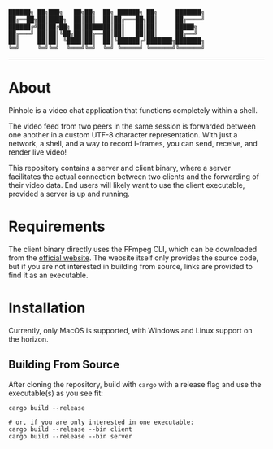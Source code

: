 ```
██████╗ ██╗███╗   ██╗██╗  ██╗ ██████╗ ██╗     ███████╗
██╔══██╗██║████╗  ██║██║  ██║██╔═══██╗██║     ██╔════╝
██████╔╝██║██╔██╗ ██║███████║██║   ██║██║     █████╗  
██╔═══╝ ██║██║╚██╗██║██╔══██║██║   ██║██║     ██╔══╝  
██║     ██║██║ ╚████║██║  ██║╚██████╔╝███████╗███████╗
╚═╝     ╚═╝╚═╝  ╚═══╝╚═╝  ╚═╝ ╚═════╝ ╚══════╝╚══════╝
```

---

# About

Pinhole is a video chat application that functions completely within a shell.

The video feed from two peers in the same session is forwarded between one another in a custom UTF-8 character representation. With just a network, a shell, and a way to record I-frames, you can send, receive, and render live video!

This repository contains a server and client binary, where a server facilitates the actual connection between two clients and the forwarding of their video data. End users will likely want to use the client executable, provided a server is up and running.

# Requirements

The client binary directly uses the FFmpeg CLI, which can be downloaded from the [official website](https://ffmpeg.org/download.html). The website itself only provides the source code, but if you are not interested in building from source, links are provided to find it as an executable.

# Installation

Currently, only MacOS is supported, with Windows and Linux support on the horizon.

## Building From Source

After cloning the repository, build with `cargo` with a release flag and use the executable(s) as you see fit:

```shell
cargo build --release

# or, if you are only interested in one executable:
cargo build --release --bin client
cargo build --release --bin server
```
